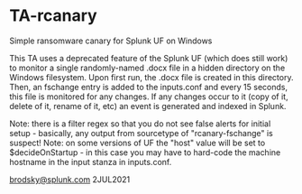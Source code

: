 # TA-rcanary
Simple ransomware canary for Splunk UF on Windows

This TA uses a deprecated feature of the Splunk UF (which does still work) to monitor a single randomly-named .docx file in a hidden directory on the Windows filesystem. Upon first run, the .docx file is created in this directory. Then, an fschange entry is added to the inputs.conf and every 15 seconds, this file is monitored for any changes. If any changes occur to it (copy of it, delete of it, rename of it, etc) an event is generated and indexed in Splunk.

Note: there is a filter regex so that you do not see false alerts for initial setup - basically, any output from sourcetype of "rcanary-fschange" is suspect!
Note: on some versions of UF the "host" value will be set to $decideOnStartup - in this case you may have to hard-code the machine hostname in the input stanza in inputs.conf.

brodsky@splunk.com
2JUL2021
